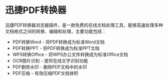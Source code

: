 # 迅捷PDF转换器

迅捷PDF转换器浏览器插件，是一款免费的在线文档处理工具，能够高速处理多种文档格式之间的转换、编辑和处理，主要功能包括：

* PDF转换Word - 将PDF转换成为标准Word文档
* PDF转换PPT - 将PDF转换成为标准PPT文档
* WPS转换Office - 将WPS办公文件转换成为标准Office文档
* OCR图片识别 - 提供在线文字识别功能
* PDF删除水印 - 删除PDF文档中的水印
* PDF压缩 - 有效压缩PDF文档体积